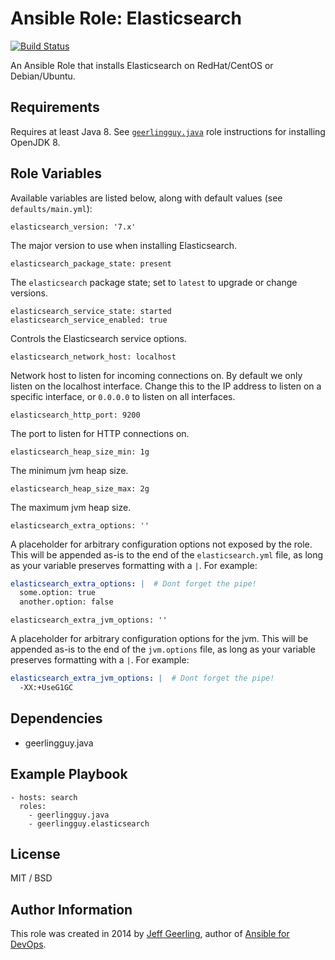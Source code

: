 # Ansible Role: Elasticsearch

[![Build Status](https://travis-ci.org/geerlingguy/ansible-role-elasticsearch.svg?branch=master)](https://travis-ci.org/geerlingguy/ansible-role-elasticsearch)

An Ansible Role that installs Elasticsearch on RedHat/CentOS or Debian/Ubuntu.

## Requirements

Requires at least Java 8. See [`geerlingguy.java`](https://github.com/geerlingguy/ansible-role-java#example-playbook-install-openjdk-8) role instructions for installing OpenJDK 8.

## Role Variables

Available variables are listed below, along with default values (see `defaults/main.yml`):

    elasticsearch_version: '7.x'

The major version to use when installing Elasticsearch.

    elasticsearch_package_state: present

The `elasticsearch` package state; set to `latest` to upgrade or change versions.

    elasticsearch_service_state: started
    elasticsearch_service_enabled: true

Controls the Elasticsearch service options.

    elasticsearch_network_host: localhost

Network host to listen for incoming connections on. By default we only listen on the localhost interface. Change this to the IP address to listen on a specific interface, or `0.0.0.0` to listen on all interfaces.

    elasticsearch_http_port: 9200

The port to listen for HTTP connections on.

    elasticsearch_heap_size_min: 1g

The minimum jvm heap size.

    elasticsearch_heap_size_max: 2g

The maximum jvm heap size.

    elasticsearch_extra_options: ''

A placeholder for arbitrary configuration options not exposed by the role. This will be appended as-is to the end of the `elasticsearch.yml` file, as long as your variable preserves formatting with a `|`. For example:

```yaml
elasticsearch_extra_options: |  # Dont forget the pipe!
  some.option: true
  another.option: false
```

    elasticsearch_extra_jvm_options: ''

A placeholder for arbitrary configuration options for the jvm. This will be appended as-is to the end of the `jvm.options` file, as long as your variable preserves formatting with a `|`. For example:

```yaml
elasticsearch_extra_jvm_options: |  # Dont forget the pipe!
  -XX:+UseG1GC
```

## Dependencies

  - geerlingguy.java

## Example Playbook

    - hosts: search
      roles:
        - geerlingguy.java
        - geerlingguy.elasticsearch

## License

MIT / BSD

## Author Information

This role was created in 2014 by [Jeff Geerling](https://www.jeffgeerling.com/), author of [Ansible for DevOps](https://www.ansiblefordevops.com/).
